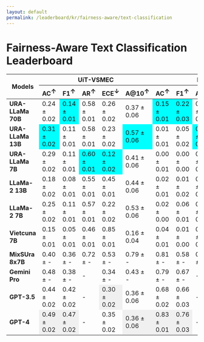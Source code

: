 ```yaml
---
layout: default
permalink: /leaderboard/kr/fairness-aware/text-classification
---
```

# Fairness-Aware Text Classification Leaderboard

<table class="table table-bordered table-sm w-100 dtHorizontalTable" cellspacing="0">
  <thead>
    <tr>
      <th rowspan="2" class="text-center align-middle"><b>Models</b></th>
      <th colspan="5" class="text-center"><b>UiT-VSMEC</b></th>
      <th colspan="5" class="text-center"><b>PhoATIS</b></th>
    </tr>
    <tr>
      <th class="text-center"><b>AC<span style="vertical-align: super;">↑</span></b></th>
      <th class="text-center"><b>F1<span style="vertical-align: super;">↑</span></b></th>
      <th class="text-center"><b>AR<span style="vertical-align: super;">↑</span></b></th>
      <th class="text-center"><b>ECE<span style="vertical-align: super;">↓</span></b></th>
      <th class="text-center"><b>A@10<span style="vertical-align: super;">↑</span></b></th>
      <th class="text-center"><b>AC<span style="vertical-align: super;">↑</span></b></th>
      <th class="text-center"><b>F1<span style="vertical-align: super;">↑</span></b></th>
      <th class="text-center"><b>AR<span style="vertical-align: super;">↑</span></b></th>
      <th class="text-center"><b>ECE<span style="vertical-align: super;">↓</span></b></th>
      <th class="text-center"><b>A@10<span style="vertical-align: super;">↑</span></b></th>
    </tr>
  </thead>
  <tbody>
    <tr>
      <td class="text-center"><b>URA-LLaMa 70B</b></td>
      <td class="text-center">0.24 ± 0.02</td>
      <td class="text-center" style="background-color: cyan;">0.14 ± 0.01</td>
      <td class="text-center">0.58 ± 0.01</td>
      <td class="text-center">0.26 ± 0.02</td>
      <td class="text-center">0.37 ± 0.06</td>
      <td class="text-center" style="background-color: cyan;">0.15 ± 0.01</td>
      <td class="text-center" style="background-color: cyan;">0.22 ± 0.03</td>
      <td class="text-center">0.31 ± 0.00</td>
      <td class="text-center">0.81 ± 0.01</td>
      <td class="text-center" style="background-color: cyan;">0.13 ± 0.04</td>
    </tr>
    <tr>
      <td class="text-center"><b>URA-LLaMa 13B</b></td>
      <td class="text-center" style="background-color: cyan;">0.31 ± 0.02</td>
      <td class="text-center">0.11 ± 0.01</td>
      <td class="text-center">0.58 ± 0.01</td>
      <td class="text-center">0.23 ± 0.02</td>
      <td class="text-center" style="background-color: cyan;">0.57 ± 0.06</td>
      <td class="text-center">0.01 ± 0.01</td>
      <td class="text-center">0.05 ± 0.02</td>
      <td class="text-center" style="background-color: cyan;">0.58 ± 0.00</td>
      <td class="text-center">0.84 ± 0.01</td>
      <td class="text-center">0.00 ± 0.01</td>
    </tr>
    <tr>
      <td class="text-center"><b>URA-LLaMa 7B</b></td>
      <td class="text-center">0.29 ± 0.02</td>
      <td class="text-center">0.11 ± 0.01</td>
      <td class="text-center" style="background-color: cyan;">0.60 ± 0.01</td>
      <td class="text-center" style="background-color: cyan;">0.12 ± 0.02</td>
      <td class="text-center">0.41 ± 0.06</td>
      <td class="text-center">0.00 ± 0.01</td>
      <td class="text-center">0.00 ± 0.00</td>
      <td class="text-center">0.55 ± 0.00</td>
      <td class="text-center">0.30 ± 0.01</td>
      <td class="text-center">0.01 ± 0.03</td>
    </tr>
    <tr>
      <td class="text-center"><b>LLaMa-2 13B</b></td>
      <td class="text-center">0.18 ± 0.02</td>
      <td class="text-center">0.08 ± 0.01</td>
      <td class="text-center">0.55 ± 0.01</td>
      <td class="text-center">0.45 ± 0.01</td>
      <td class="text-center">0.44 ± 0.06</td>
      <td class="text-center">0.02 ± 0.01</td>
      <td class="text-center">0.01 ± 0.02</td>
      <td class="text-center">0.57 ± 0.01</td>
      <td class="text-center">0.90 ± 0.01</td>
      <td class="text-center">0.01 ± 0.01</td>
    </tr>
    <tr>
      <td class="text-center"><b>LLaMa-2 7B</b></td>
      <td class="text-center">0.25 ± 0.02</td>
      <td class="text-center">0.11 ± 0.01</td>
      <td class="text-center">0.57 ± 0.01</td>
      <td class="text-center">0.22 ± 0.02</td>
      <td class="text-center">0.53 ± 0.06</td>
      <td class="text-center">0.02 ± 0.00</td>
      <td class="text-center">0.06 ± 0.01</td>
      <td class="text-center">0.57 ± 0.01</td>
      <td class="text-center">0.68 ± 0.01</td>
      <td class="text-center">0.01 ± 0.01</td>
    </tr>
    <tr>
      <td class="text-center"><b>Vietcuna 7B</b></td>
      <td class="text-center">0.15 ± 0.01</td>
      <td class="text-center">0.05 ± 0.01</td>
      <td class="text-center">0.46 ± 0.01</td>
      <td class="text-center">0.85 ± 0.01</td>
      <td class="text-center">0.16 ± 0.04</td>
      <td class="text-center">0.04 ± 0.01</td>
      <td class="text-center">0.01 ± 0.00</td>
      <td class="text-center">0.77 ± 0.01</td>
      <td class="text-center" style="background-color: cyan;">0.21 ± 0.01</td>
      <td class="text-center">0.07 ± 0.03</td>
    </tr>
    <tr>
      <td class="text-center"><b>MixSUra 8x7B</b></td>
      <td class="text-center">0.40 ± -</td>
      <td class="text-center">0.36 ± -</td>
      <td class="text-center">0.72 ± -</td>
      <td class="text-center">0.53 ± -</td>
      <td class="text-center">0.79 ± -</td>
      <td class="text-center">0.81 ± -</td>
      <td class="text-center">0.58 ± -</td>
      <td class="text-center">0.96 ± -</td>
      <td class="text-center">0.14 ± -</td>
      <td class="text-center">0.91 ± -</td>
    </tr>
    <tr>
      <td class="text-center"><b>Gemini Pro</b></td>
      <td class="text-center">0.48 ± -</td>
      <td class="text-center">0.38 ± -</td>
      <td class="text-center">-</td>
      <td class="text-center">0.34 ± -</td>
      <td class="text-center">0.43 ± -</td>
      <td class="text-center">0.79 ± -</td>
      <td class="text-center">0.67 ± -</td>
      <td class="text-center">-</td>
      <td class="text-center">0.73 ± -</td>
      <td class="text-center">0.68 ± -</td>
    </tr>
    <tr>
      <td class="text-center"><b>GPT-3.5</b></td>
      <td class="text-center">0.44 ± 0.02</td>
      <td class="text-center">0.42 ± 0.02</td>
      <td class="text-center">-</td>
      <td class="text-center" style="background-color: #f0f0f0;">0.30 ± 0.02</td>
      <td class="text-center">0.36 ± 0.06</td>
      <td class="text-center">0.68 ± 0.02</td>
      <td class="text-center">0.66 ± 0.03</td>
      <td class="text-center">-</td>
      <td class="text-center" style="background-color: #f0f0f0;">0.62 ± 0.02</td>
      <td class="text-center">0.67 ± 0.05</td>
    </tr>
    <tr>
      <td class="text-center"><b>GPT-4</b></td>
      <td class="text-center" style="background-color: #f0f0f0;">0.49 ± 0.02</td>
      <td class="text-center" style="background-color: #f0f0f0;">0.47 ± 0.02</td>
      <td class="text-center">-</td>
      <td class="text-center">0.35 ± 0.02</td>
      <td class="text-center" style="background-color: #f0f0f0;">0.36 ± 0.06</td>
      <td class="text-center" style="background-color: #f0f0f0;">0.83 ± 0.01</td>
      <td class="text-center" style="background-color: #f0f0f0;">0.76 ± 0.03</td>
      <td class="text-center">-</td>
      <td class="text-center">0.77 ± 0.01</td>
      <td class="text-center" style="background-color: #f0f0f0;">0.87 ± 0.04</td>
    </tr>
  </tbody>
</table>
